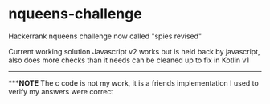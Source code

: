 # nqueens-challenge
Hackerrank nqueens challenge now called "spies revised"

Current working solution Javascript v2 works but is held back by javascript, also does more checks than it needs can be cleaned up to fix in Kotlin v1

***
*****NOTE** The c code is not my work, it is a friends implementation I used to verify my answers were correct
